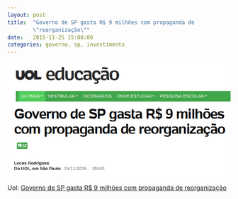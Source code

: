 ```yaml
---
layout: post
title:  "Governo de SP gasta R$ 9 milhões com propaganda de
        \"reorganização\""
date:   2015-11-25 15:00:00
categories: governo, sp, investimento
---
```


![Título da notícia no portal uol](/images/uol-governo-de-sp-gasta-9-milhoes-com-propaganda-de-reorganizacao.png)

Uol: [Governo de SP gasta R$ 9 milhões com propaganda de
reorganização](uol)

[uol]: http://nfde.tk/82e6

